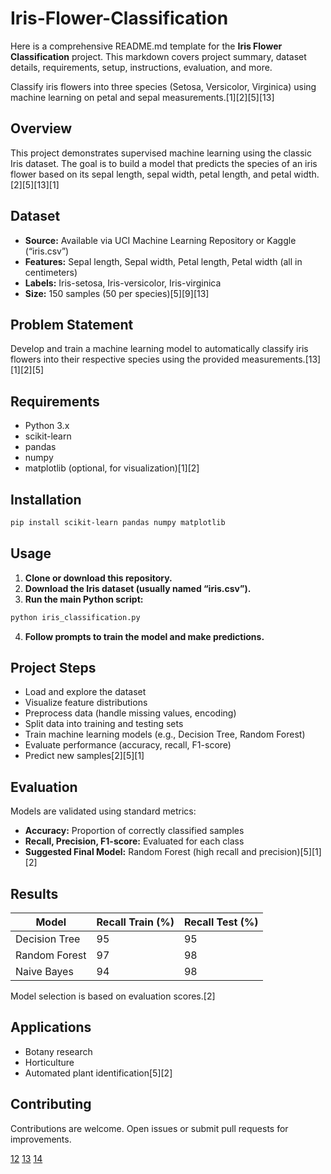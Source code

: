 # Iris-Flower-Classification
Here is a comprehensive README.md template for the **Iris Flower Classification** project. This markdown covers project summary, dataset details, requirements, setup, instructions, evaluation, and more.

Classify iris flowers into three species (Setosa, Versicolor, Virginica) using machine learning on petal and sepal measurements.[1][2][5][13]

## Overview

This project demonstrates supervised machine learning using the classic Iris dataset. The goal is to build a model that predicts the species of an iris flower based on its sepal length, sepal width, petal length, and petal width.[2][5][13][1]

## Dataset

- **Source:** Available via UCI Machine Learning Repository or Kaggle (“iris.csv”)
- **Features:** Sepal length, Sepal width, Petal length, Petal width (all in centimeters)
- **Labels:** Iris-setosa, Iris-versicolor, Iris-virginica
- **Size:** 150 samples (50 per species)[5][9][13]

## Problem Statement

Develop and train a machine learning model to automatically classify iris flowers into their respective species using the provided measurements.[13][1][2][5]

## Requirements

- Python 3.x
- scikit-learn
- pandas
- numpy
- matplotlib (optional, for visualization)[1][2]

## Installation

```bash
pip install scikit-learn pandas numpy matplotlib
```

## Usage

1. **Clone or download this repository.**
2. **Download the Iris dataset (usually named “iris.csv”).**
3. **Run the main Python script:**

```bash
python iris_classification.py
```

4. **Follow prompts to train the model and make predictions.**

## Project Steps

- Load and explore the dataset
- Visualize feature distributions
- Preprocess data (handle missing values, encoding)
- Split data into training and testing sets
- Train machine learning models (e.g., Decision Tree, Random Forest)
- Evaluate performance (accuracy, recall, F1-score)
- Predict new samples[2][5][1]

## Evaluation

Models are validated using standard metrics:
- **Accuracy:** Proportion of correctly classified samples
- **Recall, Precision, F1-score:** Evaluated for each class
- **Suggested Final Model:** Random Forest (high recall and precision)[5][1][2]

## Results

| Model           | Recall Train (%) | Recall Test (%) |
|-----------------|-----------------|-----------------|
| Decision Tree   |        95        |        95       |
| Random Forest   |        97        |        98       |
| Naive Bayes     |        94        |        98       |

Model selection is based on evaluation scores.[2]

## Applications

- Botany research
- Horticulture
- Automated plant identification[5][2]

## Contributing

Contributions are welcome. Open issues or submit pull requests for improvements.


[12](https://repos.ecosyste.ms/hosts/GitHub/repositories/DevanshMistry890%2Firis-flower-classification?path=README.md)
[13](https://www.kaggle.com/code/nathsubhajit/iris-flower-classification)
[14](https://huggingface.co/Gnaneshwari/IRIS-FLOWER-CLASSIFICATION-using-machine-learning-models/blob/main/transformers/utils/check_copies.py)
